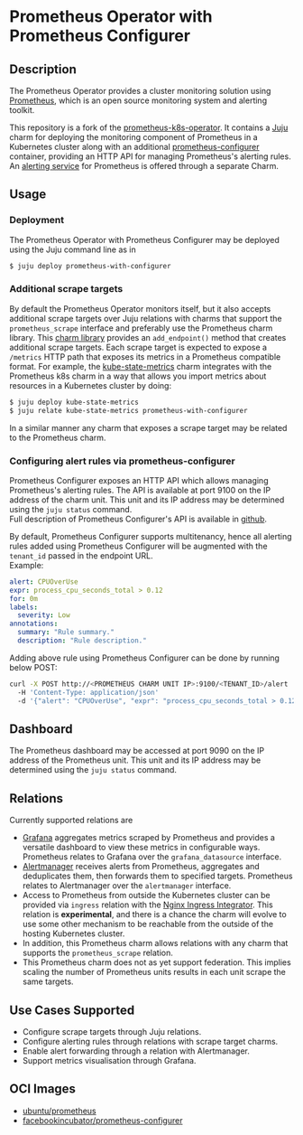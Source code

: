 # Prometheus Operator with Prometheus Configurer

## Description

The Prometheus Operator provides a cluster monitoring solution using 
[Prometheus](https://prometheus.io), which is an open source monitoring system and alerting 
toolkit.

This repository is a fork of the
[prometheus-k8s-operator](https://github.com/canonical/prometheus-k8s-operator).
It contains a [Juju](https://juju.is/) charm for deploying the monitoring component
of Prometheus in a Kubernetes cluster along with an additional 
[prometheus-configurer](https://github.com/facebookarchive/prometheus-configmanager) container, 
providing an HTTP API for managing Prometheus's alerting rules.<br>
An [alerting service](https://charmhub.io/alertmanager-k8s)
for Prometheus is offered through a separate Charm.

## Usage

### Deployment

The Prometheus Operator with Prometheus Configurer may be deployed using the Juju command line as
in

```sh
$ juju deploy prometheus-with-configurer
```

### Additional scrape targets

By default the Prometheus Operator monitors itself, but it also accepts additional scrape targets 
over Juju relations with charms that support the `prometheus_scrape` interface and preferably use 
the Prometheus charm library. This 
[charm library](lib/charms/prometheus_k8s/v0/prometheus_scrape.py) provides an `add_endpoint()` 
method that creates additional scrape targets. Each scrape target is expected to expose 
a `/metrics` HTTP path that exposes its metrics in a Prometheus compatible format. For example, the
[kube-state-metrics](https://charmhub.io/kube-state-metrics) charm integrates with the 
Prometheus k8s charm in a way that allows you import metrics about resources in a Kubernetes 
cluster by doing:

```sh
$ juju deploy kube-state-metrics
$ juju relate kube-state-metrics prometheus-with-configurer
```

In a similar manner any charm that exposes a scrape target may be related to the Prometheus charm.

### Configuring alert rules via prometheus-configurer

Prometheus Configurer exposes an HTTP API which allows managing Prometheus's alerting rules. 
The API is available at port 9100 on the IP address of the charm unit. This unit and its IP address
may be determined using the `juju status` command.<br>
Full description of Prometheus Configurer's API is available in 
[github](https://github.com/facebookarchive/prometheus-configmanager/blob/main/prometheus/docs/swagger-v1.yml).

By default, Prometheus Configurer supports multitenancy, hence all alerting rules added using
Prometheus Configurer will be augmented with the `tenant_id` passed in the endpoint URL.<br>
Example:
```yaml
alert: CPUOverUse
expr: process_cpu_seconds_total > 0.12
for: 0m
labels:
  severity: Low
annotations:
  summary: "Rule summary."
  description: "Rule description."
```
Adding above rule using Prometheus Configurer can be done by running below POST:
```bash
curl -X POST http://<PROMETHEUS CHARM UNIT IP>:9100/<TENANT_ID>/alert 
  -H 'Content-Type: application/json' 
  -d '{"alert": "CPUOverUse", "expr": "process_cpu_seconds_total > 0.12", "for": "0m", "labels": {"severity": "Low"}, "annotations": {"summary": "Rule summary.", "description": "Rule description."}}'
```

## Dashboard

The Prometheus dashboard may be accessed at port 9090 on the IP address of the Prometheus unit. 
This unit and its IP address may be determined using the `juju status` command.

## Relations

Currently supported relations are

- [Grafana](https://github.com/canonical/grafana-operator) aggregates
  metrics scraped by Prometheus and provides a versatile dashboard to
  view these metrics in configurable ways. Prometheus relates to
  Grafana over the `grafana_datasource` interface.
- [Alertmanager](https://github.com/canonical/alertmanager-operator)
  receives alerts from Prometheus, aggregates and deduplicates them,
  then forwards them to specified targets. Prometheus relates to
  Alertmanager over the `alertmanager` interface.
- Access to Prometheus from outside the Kubernetes cluster can be
  provided via `ingress` relation with the
  [Nginx Ingress Integrator](https://charmhub.io/nginx-ingress-integrator).
  This relation is **experimental**, and there is a chance the charm
  will evolve to use some other mechanism to be reachable from the outside
  of the hosting Kubernetes cluster.
- In addition, this Prometheus charm allows relations with any
  charm that supports the `prometheus_scrape` relation.
- This Prometheus charm does not as yet support federation. This
  implies scaling the number of Prometheus units results in each unit
  scrape the same targets.

## Use Cases Supported

- Configure scrape targets through Juju relations.
- Configure alerting rules through relations with scrape target charms.
- Enable alert forwarding through a relation with Alertmanager.
- Support metrics visualisation through Grafana.

## OCI Images

- [ubuntu/prometheus](https://hub.docker.com/r/ubuntu/prometheus)
- [facebookincubator/prometheus-configurer](https://hub.docker.com/r/facebookincubator/prometheus-configurer)
